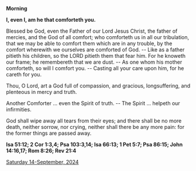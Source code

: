 **Morning**

**I, even I, am he that comforteth you.**
 
Blessed be God, even the Father of our Lord Jesus Christ, the father of mercies, and the God of all comfort; who comforteth us in all our tribulation, that we may be able to comfort them which are in any trouble, by the comfort wherewith we ourselves are comforted of God. -- Like as a father pitieth his children, so the LORD pitieth them that fear him. For he knoweth our frame; he remembereth that we are dust. -- As one whom his mother comforteth, so will I comfort you. -- Casting all your care upon him, for he careth for you.
 
Thou, O Lord, art a God full of compassion, and gracious, longsuffering, and plenteous in mercy and truth.
 
Another Comforter ... even the Spirit of truth. -- The Spirit ... helpeth our infirmities.
 
God shall wipe away all tears from their eyes; and there shall be no more death, neither sorrow, nor crying, neither shall there be any more pain: for the former things are passed away.  

**Isa 51:12; 2 Cor 1:3,4; Psa 103:3,14; Isa 66:13; 1 Pet 5:7; Psa 86:15; John 14:16,17; Rom 8:26; Rev 21:4**

[Saturday 14-September, 2024](https://t.me/daily_light)
